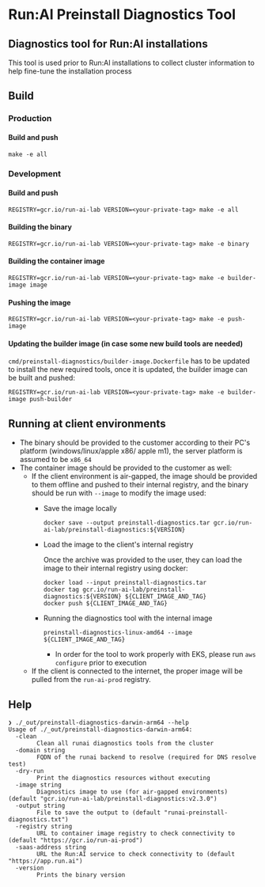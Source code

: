 # Run:AI Preinstall Diagnostics Tool

## Diagnostics tool for Run:AI installations
This tool is used prior to Run:AI installations to collect cluster information to
help fine-tune the installation process

## Build
  ### Production
  #### Build and push
  ```
  make -e all
  ```

### Development
  #### Build and push
  ```
  REGISTRY=gcr.io/run-ai-lab VERSION=<your-private-tag> make -e all
  ```
  #### Building the binary
  ```
  REGISTRY=gcr.io/run-ai-lab VERSION=<your-private-tag> make -e binary
  ```

  #### Building the container image
  ```
  REGISTRY=gcr.io/run-ai-lab VERSION=<your-private-tag> make -e builder-image image
  ```

  #### Pushing the image
  ```
  REGISTRY=gcr.io/run-ai-lab VERSION=<your-private-tag> make -e push-image
  ```

  #### Updating the builder image (in case some new build tools are needed)
  `cmd/preinstall-diagnostics/builder-image.Dockerfile` has to be updated to install the new required tools, once it is updated, the builder image can be built and pushed:
  ```
  REGISTRY=gcr.io/run-ai-lab VERSION=<your-private-tag> make -e builder-image push-builder
  ```

## Running at client environments
  - The binary should be provided to the customer according to their PC's platform (windows/linux/apple x86/ apple m1), the server platform is assumed to be `x86_64`
  - The container image should be provided to the customer as well:
      * If the client environment is air-gapped, the image should be provided to them offline and pushed to their internal registry, and the binary should be run with `--image` to modify the image used:
        * Save the image locally
          ```
          docker save --output preinstall-diagnostics.tar gcr.io/run-ai-lab/preinstall-diagnostics:${VERSION}
          ```

        * Load the image to the client's internal registry
        
          Once the archive was provided to the user, they can load the image to their internal registry using docker:
          ```
          docker load --input preinstall-diagnostics.tar
          docker tag gcr.io/run-ai-lab/preinstall-diagnostics:${VERSION} ${CLIENT_IMAGE_AND_TAG}
          docker push ${CLIENT_IMAGE_AND_TAG}
          ```
        * Running the diagnostics tool with the internal image
          ```
          preinstall-diagnostics-linux-amd64 --image ${CLIENT_IMAGE_AND_TAG}
          ```
          - In order for the tool to work properly with EKS, please run `aws configure` prior to execution
      * If the client is connected to the internet, the proper image will be pulled from the `run-ai-prod` registry.

## Help
```
❯ ./_out/preinstall-diagnostics-darwin-arm64 --help
Usage of ./_out/preinstall-diagnostics-darwin-arm64:
  -clean
    	Clean all runai diagnostics tools from the cluster
  -domain string
    	FQDN of the runai backend to resolve (required for DNS resolve test)
  -dry-run
    	Print the diagnostics resources without executing
  -image string
    	Diagnostics image to use (for air-gapped environments) (default "gcr.io/run-ai-lab/preinstall-diagnostics:v2.3.0")
  -output string
    	File to save the output to (default "runai-preinstall-diagnostics.txt")
  -registry string
    	URL to container image registry to check connectivity to (default "https://gcr.io/run-ai-prod")
  -saas-address string
    	URL the Run:AI service to check connectivity to (default "https://app.run.ai")
  -version
    	Prints the binary version
```